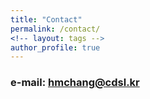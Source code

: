 ```yaml
---
title: "Contact"
permalink: /contact/
<!-- layout: tags -->
author_profile: true
---
```


### e-mail: hmchang@cdsl.kr

